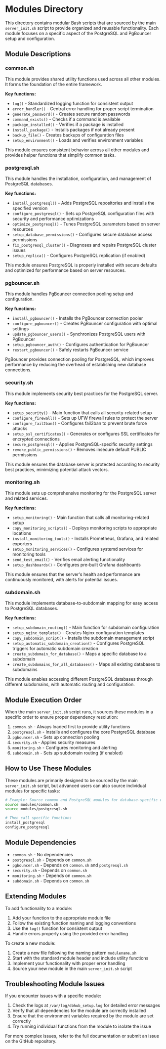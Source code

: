 # Modules Directory

This directory contains modular Bash scripts that are sourced by the main `server_init.sh` script to provide organized and reusable functionality. Each module focuses on a specific aspect of the PostgreSQL and PgBouncer setup and configuration.

## Module Descriptions

### common.sh

This module provides shared utility functions used across all other modules. It forms the foundation of the entire framework.

**Key functions:**
- `log()` - Standardized logging function for consistent output
- `error_handler()` - Central error handling for proper script termination
- `generate_password()` - Creates secure random passwords
- `command_exists()` - Checks if a command is available
- `package_installed()` - Verifies if a package is installed
- `install_package()` - Installs packages if not already present
- `backup_file()` - Creates backups of configuration files
- `setup_environment()` - Loads and verifies environment variables

This module ensures consistent behavior across all other modules and provides helper functions that simplify common tasks.

### postgresql.sh

This module handles the installation, configuration, and management of PostgreSQL databases.

**Key functions:**
- `install_postgresql()` - Adds PostgreSQL repositories and installs the specified version
- `configure_postgresql()` - Sets up PostgreSQL configuration files with security and performance optimizations
- `optimize_postgresql()` - Tunes PostgreSQL parameters based on server resources
- `setup_database_permissions()` - Configures secure database access permissions
- `fix_postgresql_cluster()` - Diagnoses and repairs PostgreSQL cluster issues
- `setup_replica()` - Configures PostgreSQL replication (if enabled)

This module ensures PostgreSQL is properly installed with secure defaults and optimized for performance based on server resources.

### pgbouncer.sh

This module handles PgBouncer connection pooling setup and configuration.

**Key functions:**
- `install_pgbouncer()` - Installs the PgBouncer connection pooler
- `configure_pgbouncer()` - Creates PgBouncer configuration with optimal settings
- `update_pgbouncer_users()` - Synchronizes PostgreSQL users with PgBouncer
- `setup_pgbouncer_auth()` - Configures authentication for PgBouncer
- `restart_pgbouncer()` - Safely restarts PgBouncer service

PgBouncer provides connection pooling for PostgreSQL, which improves performance by reducing the overhead of establishing new database connections.

### security.sh

This module implements security best practices for the PostgreSQL server.

**Key functions:**
- `setup_security()` - Main function that calls all security-related setup
- `configure_firewall()` - Sets up UFW firewall rules to protect the server
- `configure_fail2ban()` - Configures fail2ban to prevent brute force attacks
- `setup_ssl_certificates()` - Generates or configures SSL certificates for encrypted connections
- `secure_postgresql()` - Applies PostgreSQL-specific security settings
- `revoke_public_permissions()` - Removes insecure default PUBLIC permissions

This module ensures the database server is protected according to security best practices, minimizing potential attack vectors.

### monitoring.sh

This module sets up comprehensive monitoring for the PostgreSQL server and related services.

**Key functions:**
- `setup_monitoring()` - Main function that calls all monitoring-related setup
- `copy_monitoring_scripts()` - Deploys monitoring scripts to appropriate locations
- `install_monitoring_tools()` - Installs Prometheus, Grafana, and related exporters
- `setup_monitoring_services()` - Configures systemd services for monitoring tools
- `send_test_email()` - Verifies email alerting functionality
- `setup_dashboards()` - Configures pre-built Grafana dashboards

This module ensures that the server's health and performance are continuously monitored, with alerts for potential issues.

### subdomain.sh

This module implements database-to-subdomain mapping for easy access to PostgreSQL databases.

**Key functions:**
- `setup_subdomain_routing()` - Main function for subdomain configuration
- `setup_nginx_template()` - Creates Nginx configuration templates
- `copy_subdomain_script()` - Installs the subdomain management script
- `setup_automatic_subdomain_creation()` - Configures PostgreSQL triggers for automatic subdomain creation
- `create_subdomain_for_database()` - Maps a specific database to a subdomain
- `create_subdomains_for_all_databases()` - Maps all existing databases to subdomains

This module enables accessing different PostgreSQL databases through different subdomains, with automatic routing and configuration.

## Module Execution Order

When the main `server_init.sh` script runs, it sources these modules in a specific order to ensure proper dependency resolution:

1. `common.sh` - Always loaded first to provide utility functions
2. `postgresql.sh` - Installs and configures the core PostgreSQL database
3. `pgbouncer.sh` - Sets up connection pooling
4. `security.sh` - Applies security measures
5. `monitoring.sh` - Configures monitoring and alerting
6. `subdomain.sh` - Sets up subdomain routing (if enabled)

## How to Use These Modules

These modules are primarily designed to be sourced by the main `server_init.sh` script, but advanced users can also source individual modules for specific tasks:

```bash
# Example: Source common and PostgreSQL modules for database-specific operations
source modules/common.sh
source modules/postgresql.sh

# Then call specific functions
install_postgresql
configure_postgresql
```

## Module Dependencies

- `common.sh` - No dependencies
- `postgresql.sh` - Depends on `common.sh`
- `pgbouncer.sh` - Depends on `common.sh` and `postgresql.sh`
- `security.sh` - Depends on `common.sh`
- `monitoring.sh` - Depends on `common.sh`
- `subdomain.sh` - Depends on `common.sh`

## Extending Modules

To add functionality to a module:

1. Add your function to the appropriate module file
2. Follow the existing function naming and logging conventions
3. Use the `log()` function for consistent output
4. Handle errors properly using the provided error handling

To create a new module:

1. Create a new file following the naming pattern `modulename.sh`
2. Start with the standard module header and include utility functions
3. Implement your functionality with proper error handling
4. Source your new module in the main `server_init.sh` script

## Troubleshooting Module Issues

If you encounter issues with a specific module:

1. Check the logs at `/var/log/dbhub_setup.log` for detailed error messages
2. Verify that all dependencies for the module are correctly installed
3. Ensure that the environment variables required by the module are set correctly
4. Try running individual functions from the module to isolate the issue

For more complex issues, refer to the full documentation or submit an issue on the GitHub repository. 